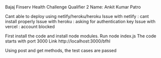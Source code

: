 Bajaj Finserv Health Challenge Qualifier 2
Name: Ankit Kumar Patro

Cant able to deploy using netlify/heroku/heroku
Issue with netlify : cant install properly
Issue with heroku : asking for authentication key
Issue with vercel : account blocked


First install the code and install node modules.
Run node index.js
The code starts with port 3000
Link http://localhost:3000/bfhl

Using post and get methods, the test cases are passed
